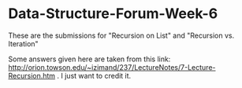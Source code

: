 # Data-Structure-Forum-Week-6

These are the submissions for "Recursion on List" and "Recursion vs. Iteration"

Some answers given here are taken from this link: http://orion.towson.edu/~izimand/237/LectureNotes/7-Lecture-Recursion.htm . I just want to credit it.
